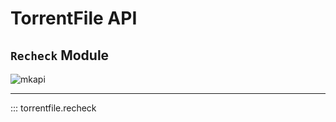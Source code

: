 # TorrentFile API

## `Recheck` Module

![mkapi](torrentfile.recheck)

-----

::: torrentfile.recheck
